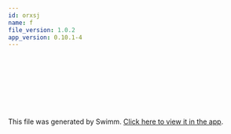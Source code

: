 ```yaml
---
id: orxsj
name: f
file_version: 1.0.2
app_version: 0.10.1-4
---
```


<br/>

<br/>

<!--MERMAID {width:100}-->
```mermaid

```
<!--MCONTENT {content: <br/>

<br/>

<br/>

<br/>

<br/>

<br/>

<br/>} --->

<br/>

<br/>

<br/>

This file was generated by Swimm. [Click here to view it in the app](https://swimm-web-app.web.app/repos/Z2l0aHViJTNBJTNBdGVzdC1naXRodWItYXBwJTNBJTNBc3dpbW1pbw==/docs/orxsj).